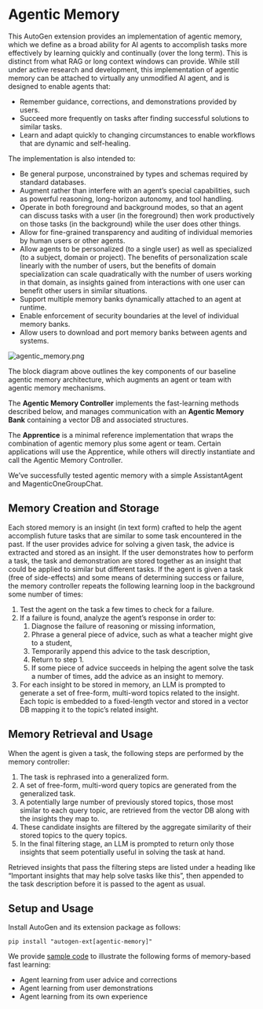# Agentic Memory

This AutoGen extension provides an implementation of agentic memory, which we define as a
broad ability for AI agents to accomplish tasks more effectively by learning quickly and continually (over the long term).
This is distinct from what RAG or long context windows can provide.
While still under active research and development, this implementation of agentic memory
can be attached to virtually any unmodified AI agent, and is designed to enable agents that:

* Remember guidance, corrections, and demonstrations provided by users.
* Succeed more frequently on tasks after finding successful solutions to similar tasks.
* Learn and adapt quickly to changing circumstances to enable workflows that are dynamic and self-healing.

The implementation is also intended to:

* Be general purpose, unconstrained by types and schemas required by standard databases.
* Augment rather than interfere with an agent’s special capabilities, such as powerful reasoning, long-horizon autonomy, and tool handling.
* Operate in both foreground and background modes, so that an agent can discuss tasks with a user (in the foreground)
then work productively on those tasks (in the background) while the user does other things.
* Allow for fine-grained transparency and auditing of individual memories by human users or other agents.
* Allow agents to be personalized (to a single user) as well as specialized (to a subject, domain or project).
The benefits of personalization scale linearly with the number of users, but the benefits of domain specialization
can scale quadratically with the number of users working in that domain, as insights gained from interactions with one user
can benefit other users in similar situations.
* Support multiple memory banks dynamically attached to an agent at runtime.
* Enable enforcement of security boundaries at the level of individual memory banks.
* Allow users to download and port memory banks between agents and systems.

![agentic_memory.png](../../../imgs/agentic_memory.png)

The block diagram above outlines the key components of our baseline agentic memory architecture,
which augments an agent or team with agentic memory mechanisms.

The **Agentic Memory Controller** implements the fast-learning methods described below,
and manages communication with an **Agentic Memory Bank** containing a vector DB and associated structures.

The **Apprentice** is a minimal reference implementation that wraps the combination of agentic memory plus some agent or team.
Certain applications will use the Apprentice,
while others will directly instantiate and call the Agentic Memory Controller.

We’ve successfully tested agentic memory with a simple AssistantAgent and MagenticOneGroupChat.

## Memory Creation and Storage

Each stored memory is an insight (in text form) crafted to help the agent accomplish future tasks that are similar
to some task encountered in the past. If the user provides advice for solving a given task,
the advice is extracted and stored as an insight. If the user demonstrates how to perform a task,
the task and demonstration are stored together as an insight that could be applied to similar but different tasks.
If the agent is given a task (free of side-effects) and some means of determining success or failure,
the memory controller repeats the following learning loop in the background some number of times:

1. Test the agent on the task a few times to check for a failure.
2. If a failure is found, analyze the agent’s response in order to:
   1. Diagnose the failure of reasoning or missing information,
   2. Phrase a general piece of advice, such as what a teacher might give to a student,
   3. Temporarily append this advice to the task description,
   4. Return to step 1.
   5. If some piece of advice succeeds in helping the agent solve the task a number of times, add the advice as an insight to memory.
3. For each insight to be stored in memory, an LLM is prompted to generate a set of free-form, multi-word topics related to the insight. Each topic is embedded to a fixed-length vector and stored in a vector DB mapping it to the topic’s related insight.

## Memory Retrieval and Usage

When the agent is given a task, the following steps are performed by the memory controller:
1. The task is rephrased into a generalized form.
2. A set of free-form, multi-word query topics are generated from the generalized task.
3. A potentially large number of previously stored topics, those most similar to each query topic, are retrieved from the vector DB along with the insights they map to.
4. These candidate insights are filtered by the aggregate similarity of their stored topics to the query topics.
5. In the final filtering stage, an LLM is prompted to return only those insights that seem potentially useful in solving the task at hand.

Retrieved insights that pass the filtering steps are listed under a heading like
“Important insights that may help solve tasks like this”, then appended to the task description before it is passed to the agent as usual.

## Setup and Usage

Install AutoGen and its extension package as follows:

`pip install "autogen-ext[agentic-memory]"`

We provide [sample code](../../../../../samples/agentic_memory) to illustrate the following forms of memory-based fast learning:
* Agent learning from user advice and corrections
* Agent learning from user demonstrations
* Agent learning from its own experience
